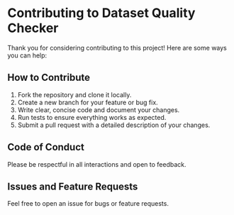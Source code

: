 # Contributing to Dataset Quality Checker

Thank you for considering contributing to this project! Here are some ways you can help:

## How to Contribute
1. Fork the repository and clone it locally.
2. Create a new branch for your feature or bug fix.
3. Write clear, concise code and document your changes.
4. Run tests to ensure everything works as expected.
5. Submit a pull request with a detailed description of your changes.

## Code of Conduct
Please be respectful in all interactions and open to feedback.

## Issues and Feature Requests
Feel free to open an issue for bugs or feature requests.
